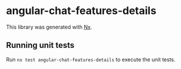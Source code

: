 # angular-chat-features-details

This library was generated with [Nx](https://nx.dev).

## Running unit tests

Run `nx test angular-chat-features-details` to execute the unit tests.
